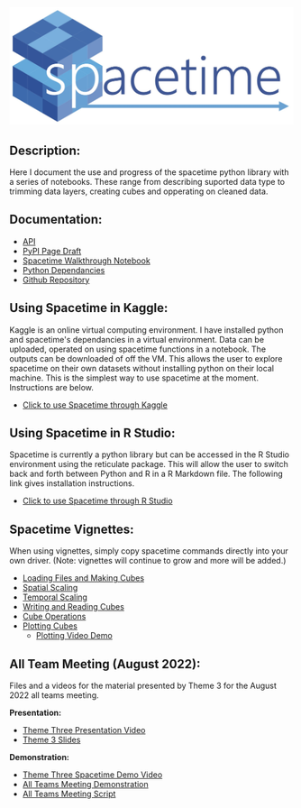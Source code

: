 ![spacetime logo](documents/barraLogo.jpg)

## Description:
Here I document the use and progress of the spacetime python library with a series of notebooks. These range from describing suported data type to trimming data layers, creating cubes and opperating on cleaned data.

## Documentation: 
* [API](documents/api.md)
* [PyPI Page Draft](documents/description.md)
* [Spacetime Walkthrough Notebook](spaceTime_vignettes/spacetime_walkthrough.html)
* [Python Dependancies](documents/requires.txt)
* [Github Repository](https://github.com/alexburn17/spacetime_demo)

## Using Spacetime in Kaggle:
Kaggle is an online virtual computing environment. I have installed python and spacetime's dependancies in a virtual environment. Data can be uploaded, operated on using spacetime functions in a notebook. The outputs can be downloaded of off the VM. This allows the user to explore spacetime on their own datasets without installing python on their local machine. This is the simplest way to use spacetime at the moment. Instructions are below.

* [Click to use Spacetime through Kaggle](spacetimeKaggle.md)

## Using Spacetime in R Studio:
Spacetime is currently a python library but can be accessed in the R Studio environment using the reticulate package. This will allow the user to switch back and forth between Python and R in a R Markdown file. The following link gives installation instructions.

* [Click to use Spacetime through R Studio](pythonViaR.md)


## Spacetime Vignettes:
When using vignettes, simply copy spacetime commands directly into your own driver. (Note: vignettes will continue to grow and more will be added.)

* [Loading Files and Making Cubes](spaceTime_vignettes/readingFiles.html)
* [Spatial Scaling](spaceTime_vignettes/scaling.html)
* [Temporal Scaling](spaceTime_vignettes/scalingTime.html)
* [Writing and Reading Cubes](spaceTime_vignettes/readAndWrite.html)
* [Cube Operations](spaceTime_vignettes/cubeOps.html)
* [Plotting Cubes](spaceTime_vignettes/plotting.html)
	* [Plotting Video Demo](https://youtu.be/qOAcEe4S32g) 	

## All Team Meeting (August 2022):
Files and a videos for the material presented by Theme 3 for the August 2022 all teams meeting.

**Presentation:**

* [Theme Three Presentation Video](https://www.youtube.com/watch?v=RIKNoj4rkmE)
* [Theme 3 Slides](documents/All_Team_Theme3.pptx)

**Demonstration:**


* [Theme Three Spacetime Demo Video](https://www.youtube.com/watch?v=6yP55cXeoN4)
* [All Teams Meeting Demonstration](spaceTime_vignettes/AllTeams_Demo.html)
* [All Teams Meeting Script](templates/AllTeams_Demo.Rmd)






